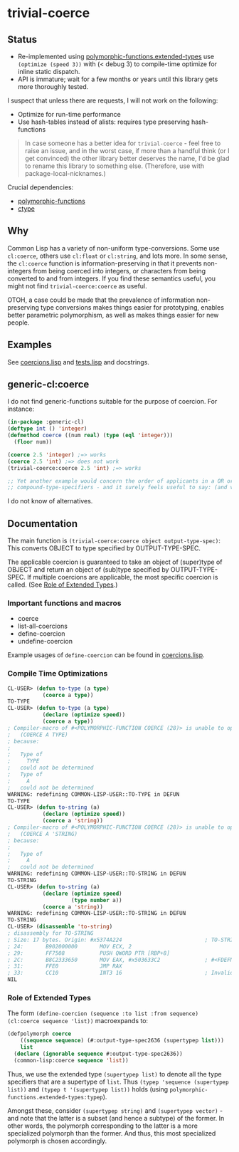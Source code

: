 # trivial-coerce

## Status

- Re-implemented using [polymorphic-functions.extended-types](https://github.com/digikar99/polymorphic-functions/) use `(optimize (speed 3))` with (< debug 3) to compile-time optimize for inline static dispatch.
- API is immature; wait for a few months or years until this library gets more thoroughly tested.

I suspect that unless there are requests, I will not work on the following:

- Optimize for run-time performance
- Use hash-tables instead of alists: requires type preserving hash-functions

>In case someone has a better idea for `trivial-coerce` - feel free to raise an issue, and in the worst case, if more than a handful think (or I get convinced) the other library better deserves the name, I'd be glad to rename this library to something else. (Therefore, use with package-local-nicknames.)

Crucial dependencies:

- [polymorphic-functions](https://github.com/digikar99/polymorphic-functions/)
- [ctype](https://github.com/s-expressionists/ctype/)

## Why

Common Lisp has a variety of non-uniform type-conversions. Some use `cl:coerce`, others use `cl:float` or `cl:string`, and lots more. In some sense, the `cl:coerce` function is information-preserving in that it prevents non-integers from being coerced into integers, or characters from being converted to and from integers. If you find these semantics useful, you might not find `trivial-coerce:coerce` as useful.

OTOH, a case could be made that the prevalence of information non-preserving type conversions makes things easier for prototyping, enables better parametric polymorphism, as well as makes things easier for new people.

## Examples

See [coercions.lisp](./coercions.lisp) and [tests.lisp](./tests.lisp) and docstrings.

## generic-cl:coerce

I do not find generic-functions suitable for the purpose of coercion. For instance:

```lisp
(in-package :generic-cl)
(deftype int () 'integer)
(defmethod coerce ((num real) (type (eql 'integer)))
  (floor num))

(coerce 2.5 'integer) ;=> works
(coerce 2.5 'int) ;=> does not work
(trivial-coerce:coerce 2.5 'int) ;=> works

;; Yet another example would concern the order of applicants in a OR or AND or MEMBER
;; compound-type-specifiers - and it surely feels useful to say: (and vector (not string))
```

I do not know of alternatives.

## Documentation

The main function is `(trivial-coerce:coerce object output-type-spec)`:
This converts OBJECT to type specified by OUTPUT-TYPE-SPEC.

The applicable coercion is guaranteed to take an object of (super)type of OBJECT
and return an object of (sub)type specified by OUTPUT-TYPE-SPEC. If multiple
coercions are applicable, the most specific coercion is called. (See [Role of Extended Types](#role-of-extended-types).)

### Important functions and macros

- coerce
- list-all-coercions
- define-coercion
- undefine-coercion

Example usages of `define-coercion` can be found in [coercions.lisp](./coercions.lisp).

### Compile Time Optimizations

```lisp
CL-USER> (defun to-type (a type)
           (coerce a type))
TO-TYPE
CL-USER> (defun to-type (a type)
           (declare (optimize speed))
           (coerce a type))
; Compiler-macro of #<POLYMORPHIC-FUNCTION COERCE (28)> is unable to optimize
;   (COERCE A TYPE)
; because:
;
;   Type of
;     TYPE
;   could not be determined
;   Type of
;     A
;   could not be determined
WARNING: redefining COMMON-LISP-USER::TO-TYPE in DEFUN
TO-TYPE
CL-USER> (defun to-string (a)
           (declare (optimize speed))
           (coerce a 'string))
; Compiler-macro of #<POLYMORPHIC-FUNCTION COERCE (28)> is unable to optimize
;   (COERCE A 'STRING)
; because:
;
;   Type of
;     A
;   could not be determined
WARNING: redefining COMMON-LISP-USER::TO-STRING in DEFUN
TO-STRING
CL-USER> (defun to-string (a)
           (declare (optimize speed)
                    (type number a))
           (coerce a 'string))
WARNING: redefining COMMON-LISP-USER::TO-STRING in DEFUN
TO-STRING
CL-USER> (disassemble 'to-string)
; disassembly for TO-STRING
; Size: 17 bytes. Origin: #x5374A224                          ; TO-STRING
; 24:       B902000000       MOV ECX, 2
; 29:       FF7508           PUSH QWORD PTR [RBP+8]
; 2C:       B8C2333650       MOV EAX, #x503633C2              ; #<FDEFN SB-INT:STRINGIFY-OBJECT>
; 31:       FFE0             JMP RAX
; 33:       CC10             INT3 16                          ; Invalid argument count trap
NIL
```

### Role of Extended Types

The form `(define-coercion (sequence :to list :from sequence) (cl:coerce sequence 'list))` macroexpands to:

```lisp
(defpolymorph coerce
    ((sequence sequence) (#:output-type-spec2636 (supertypep list)))
    list
  (declare (ignorable sequence #:output-type-spec2636))
  (common-lisp:coerce sequence 'list))
```

Thus, we use the extended type `(supertypep list)` to denote all the type specifiers that are a supertype of `list`. Thus `(typep 'sequence (supertypep list))` and `(typep t '(supertypep list))` holds (using `polymorphic-functions.extended-types:typep`).

Amongst these, consider `(supertypep string)` and `(supertypep vector)` - and note that the latter is a subset (and hence a subtype) of the former. In other words, the polymorph corresponding to the latter is a more specialized polymorph than the former. And thus, this most specialized polymorph is chosen accordingly.
